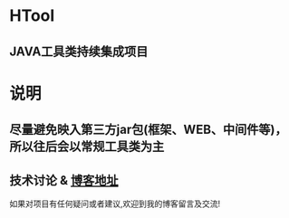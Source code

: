# HTool

## JAVA工具类持续集成项目

# 说明
## 尽量避免映入第三方jar包(框架、WEB、中间件等)，所以往后会以常规工具类为主

## 技术讨论 & [博客地址](https://www.jacknolfskin.top/)
如果对项目有任何疑问或者建议,欢迎到我的博客留言及交流!
